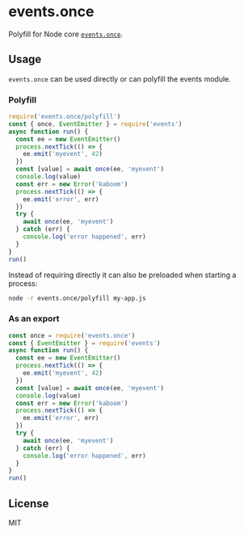 # events.once

Polyfill for Node core [`events.once`](https://nodejs.org/dist/latest-v10.x/docs/api/events.html#events_once_emitter_name).

## Usage 

`events.once` can be used directly or can polyfill
the events module.

### Polyfill

```js
require('events.once/polyfill')
const { once, EventEmitter } = require('events')
async function run() {
  const ee = new EventEmitter()
  process.nextTick(() => {
    ee.emit('myevent', 42)
  })
  const [value] = await once(ee, 'myevent')
  console.log(value)
  const err = new Error('kaboom')
  process.nextTick(() => {
    ee.emit('error', err)
  })
  try {
    await once(ee, 'myevent')
  } catch (err) {
    console.log('error happened', err)
  }
}
run()
```

Instead of requiring directly it can also be preloaded
when starting a process:

```sh
node -r events.once/polyfill my-app.js
```


### As an export


```js
const once = require('events.once')
const { EventEmitter } = require('events')
async function run() {
  const ee = new EventEmitter()
  process.nextTick(() => {
    ee.emit('myevent', 42)
  })
  const [value] = await once(ee, 'myevent')
  console.log(value)
  const err = new Error('kaboom')
  process.nextTick(() => {
    ee.emit('error', err)
  })
  try {
    await once(ee, 'myevent')
  } catch (err) {
    console.log('error happened', err)
  }
}
run()
```

## License

MIT
